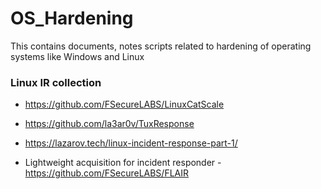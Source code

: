 # OS_Hardening
This  contains documents, notes scripts related to hardening of operating systems like Windows and Linux

### Linux IR collection
* https://github.com/FSecureLABS/LinuxCatScale
* https://github.com/la3ar0v/TuxResponse
* https://lazarov.tech/linux-incident-response-part-1/

* Lightweight acquisition for incident responder - https://github.com/FSecureLABS/FLAIR
